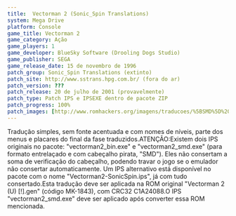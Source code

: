 ```yaml
---
title:  Vectorman 2 (Sonic_Spin Translations)
system: Mega Drive
platform: Console
game_title: Vectorman 2
game_category: Ação
game_players: 1
game_developer: BlueSky Software (Drooling Dogs Studio)
game_publisher: SEGA
game_release_date: 15 de novembro de 1996
patch_group: Sonic_Spin Translations (extinto)
patch_site: http://www.sstrans.hpg.com.br/ (fora do ar)
patch_version: ???
patch_release: 20 de julho de 2001 (provavelmente)
patch_type: Patch IPS e IPSEXE dentro de pacote ZIP
patch_progress: 100%
patch_images: [http://www.romhackers.org/imagens/traducoes/%5BSMD%5D%20Vectorman%202%20-%20Sonic_Spin%20Translations%20-%201.png,http://www.romhackers.org/imagens/traducoes/%5BSMD%5D%20Vectorman%202%20-%20Sonic_Spin%20Translations%20-%202.png,http://www.romhackers.org/imagens/traducoes/%5BSMD%5D%20Vectorman%202%20-%20Sonic_Spin%20Translations%20-%203.png]
---
```

Tradução simples, sem fonte acentuada e com nomes de níveis, parte dos menus e placares do final da fase traduzidos.ATENÇÃO:Existem dois IPS originais no pacote: "vectorman2_bin.exe" e "vectorman2_smd.exe" (para formato entrelaçado e com cabeçalho pirata, "SMD"). Eles não consertam a soma de verificação do cabeçalho, podendo travar o jogo se o emulador não consertar automaticamente. Um IPS alternativo está disponível no pacote com o nome "Vectorman2-SonicSpin.ips", já com tudo consertado.Esta tradução deve ser aplicada na ROM original "Vectorman 2 (U) [!].gen" (código MK-1843), com CRC32 C1A24088.O IPS "vectorman2_smd.exe" deve ser aplicado após converter essa ROM mencionada.
